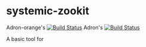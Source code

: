 # systemic-zookit

Adron-orange's [![Build Status](https://travis-ci.org/adron-orange/systemic-zookit.svg?branch=master)](https://travis-ci.org/adron-orange/systemic-zookit)
Adron's [![Build Status](https://travis-ci.org/Adron/systemic-zookit.svg?branch=master)](https://travis-ci.org/Adron/systemic-zookit)

A basic tool for 

